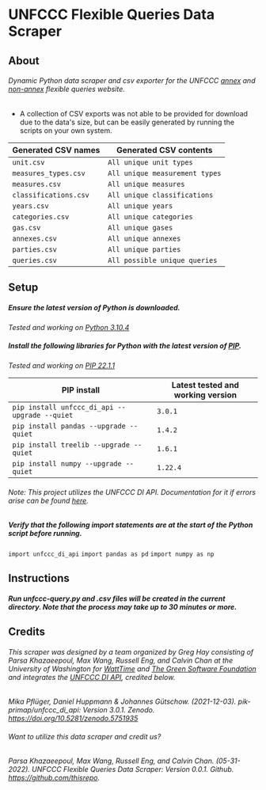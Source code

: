 
# UNFCCC Flexible Queries Data Scraper
## About
###### Dynamic Python data scraper and csv exporter for the UNFCCC [annex](https://di.unfccc.int/flex_annex1) and [non-annex](https://di.unfccc.int/flex_non_annex1) flexible queries website.
- A collection of CSV exports was not able to be provided for download due to the data's size, but can be easily generated by running the scripts on your own system.

| Generated CSV names | Generated CSV contents |
|---------------------|------------------------|
|```unit.csv```|```All unique unit types```|
|```measures_types.csv```|```All unique measurement types```|
|```measures.csv```|```All unique measures```|
|```classifications.csv```|```All unique classifications```|
|```years.csv```|```All unique years```|
|```categories.csv```|```All unique categories```|
|```gas.csv```|```All unique gases```|
|```annexes.csv```|```All unique annexes```|
|```parties.csv```|```All unique parties```|
|```queries.csv```|```All possible unique queries```|

## Setup
##### Ensure the latest version of Python is downloaded.
*Tested and working on [Python 3.10.4](https://www.python.org/downloads/release/python-3104/)*
##### Install the following libraries for Python with the latest version of [PIP](https://pip.pypa.io/en/stable/installation/).
*Tested and working on [PIP 22.1.1](https://pip.pypa.io/en/stable/news/)*

| PIP install | Latest tested and working version |
|------------------------|-----------------------------------|
|```pip install unfccc_di_api --upgrade --quiet  ``` | ```3.0.1```  |
|```pip install pandas --upgrade --quiet  ``` | ```1.4.2```  |
|```pip install treelib --upgrade --quiet  ``` | ```1.6.1```  |
|```pip install numpy --upgrade --quiet   ``` | ```1.22.4```  |

###### Note: This project utilizes the UNFCCC DI API. Documentation for it if errors arise can be found [here](https://unfccc-di-api.readthedocs.io/en/stable/readme.html).
##### Verify that the following import statements are at the start of the Python script before running.
``` import unfccc_di_api ```
``` import pandas as pd ```
``` import numpy as np ```

## Instructions
##### Run unfccc-query.py and .csv files will be created in the current directory. Note that the process may take up to 30 minutes or more.

## Credits
###### This scraper was designed by a team organized by Greg Hay consisting of Parsa Khazaeepoul, Max Wang, Russell Eng, and Calvin Chan at the University of Washington for [WattTime](https://www.watttime.org/) and [The Green Software Foundation](https://greensoftware.foundation/manifesto) and integrates the [UNFCCC DI API](https://unfccc-di-api.readthedocs.io/en/stable/index.html), credited below.
*Mika Pflüger, Daniel Huppmann & Johannes Gütschow. (2021-12-03). pik-primap/unfccc_di_api: Version 3.0.1. Zenodo. https://doi.org/10.5281/zenodo.5751935*

###### Want to utilize this data scraper and credit us?

*Parsa Khazaeepoul, Max Wang, Russell Eng, and Calvin Chan. (05-31-2022). UNFCCC Flexible Queries Data Scraper: Version 0.0.1. Github. https://github.com/thisrepo.*
